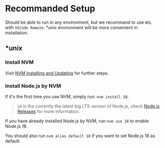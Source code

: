 # Recommanded Setup

Should be able to run in any environment, but we recommand to use `WSL` with `VSCode Remote`.
*unix environment will be more convenient in installation.

## *unix

### Install NVM

Visit [NVM Installing and Updating](https://github.com/nvm-sh/nvm#installing-and-updating) for further steps.

### Install Node.js by NVM

If it's the first time you use NVM,
simply run: `nvm install 18`.

> `18` is the currently the latest big LTS version of Node.js,
> check [Node.js Releases](https://nodejs.org/en/about/releases/) for more information.

If you have already installed Node.js by NVM,
run `nvm use 18` to enable Node.js 18.

You should also run `nvm alias default 18` if you want to set Node.js 18 as default.
